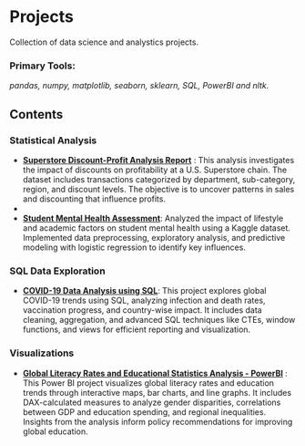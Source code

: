 # Projects

Collection of data science and analystics projects.

### **Primary Tools:**  
_pandas, numpy, matplotlib, seaborn, sklearn, SQL, PowerBI and nltk._

## **Contents**

### Statistical Analysis
- [**Superstore Discount-Profit Analysis Report**]() : This analysis investigates the impact of discounts on profitability at a U.S. Superstore chain. The dataset includes transactions categorized by department, sub-category, region, and discount levels. The objective is to uncover patterns in sales and discounting that influence profits.
- 
- [**Student Mental Health Assessment**](https://github.com/glennybarnes/personal_projects/blob/main/Student%20Mental%20Health%20Assessments.ipynb): Analyzed the impact of lifestyle and academic factors on student mental health using a Kaggle dataset. Implemented data preprocessing, exploratory analysis, and predictive modeling with logistic regression to identify key influences.


### SQL Data Exploration
- [**COVID-19 Data Analysis using SQL**](https://github.com/glennybarnes/personal_projects/blob/main/COVID%20Portfolio%20Project%20actual%20scripts.sql): This project explores global COVID-19 trends using SQL, analyzing infection and death rates, vaccination progress, and country-wise impact. It includes data cleaning, aggregation, and advanced SQL techniques like CTEs, window functions, and views for efficient reporting and visualization.

### Visualizations

- [**Global Literacy Rates and Educational Statistics Analysis - PowerBI**](https://app.powerbi.com/links/4X6uPSLwX4?ctid=5c98fb47-d3b9-4649-9d94-f88cbdd9729c&pbi_source=linkShare) : This Power BI project visualizes global literacy rates and education trends through interactive maps, bar charts, and line graphs. It includes DAX-calculated measures to analyze gender disparities, correlations between GDP and education spending, and regional inequalities. Insights from the analysis inform policy recommendations for improving global education.


